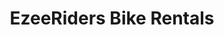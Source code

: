 ---
title: "EzeeRiders Bike Rentals"
url: /vancouver/ezeeriders-bike-rentals/
shop: storage rental
---